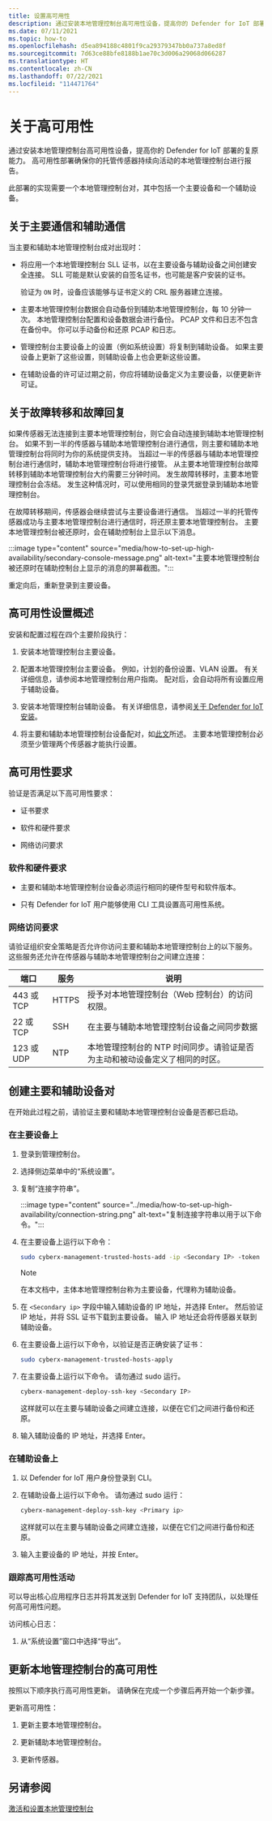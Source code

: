 ```yaml
---
title: 设置高可用性
description: 通过安装本地管理控制台高可用性设备，提高你的 Defender for IoT 部署的复原能力。 高可用性部署确保你的托管传感器持续向活动的本地管理控制台进行报告。
ms.date: 07/11/2021
ms.topic: how-to
ms.openlocfilehash: d5ea894188c4801f9ca29379347bb0a737a8ed8f
ms.sourcegitcommit: 7d63ce88bfe8188b1ae70c3d006a29068d066287
ms.translationtype: HT
ms.contentlocale: zh-CN
ms.lasthandoff: 07/22/2021
ms.locfileid: "114471764"
---
```

# <a name="about-high-availability"></a>关于高可用性

通过安装本地管理控制台高可用性设备，提高你的 Defender for IoT 部署的复原能力。 高可用性部署确保你的托管传感器持续向活动的本地管理控制台进行报告。

此部署的实现需要一个本地管理控制台对，其中包括一个主要设备和一个辅助设备。

## <a name="about-primary-and-secondary-communication"></a>关于主要通信和辅助通信

当主要和辅助本地管理控制台成对出现时：

- 将应用一个本地管理控制台 SLL 证书，以在主要设备与辅助设备之间创建安全连接。 SLL 可能是默认安装的自签名证书，也可能是客户安装的证书。

    验证为 `ON` 时，设备应该能够与证书定义的 CRL 服务器建立连接。

- 主要本地管理控制台数据会自动备份到辅助本地管理控制台，每 10 分钟一次。 本地管理控制台配置和设备数据会进行备份。 PCAP 文件和日志不包含在备份中。 你可以手动备份和还原 PCAP 和日志。

- 管理控制台主要设备上的设置（例如系统设置）将复制到辅助设备。 如果主要设备上更新了这些设置，则辅助设备上也会更新这些设置。

- 在辅助设备的许可证过期之前，你应将辅助设备定义为主要设备，以便更新许可证。

## <a name="about-failover-and-failback"></a>关于故障转移和故障回复

如果传感器无法连接到主要本地管理控制台，则它会自动连接到辅助本地管理控制台。 如果不到一半的传感器与辅助本地管理控制台进行通信，则主要和辅助本地管理控制台将同时为你的系统提供支持。 当超过一半的传感器与辅助本地管理控制台进行通信时，辅助本地管理控制台将进行接管。 从主要本地管理控制台故障转移到辅助本地管理控制台大约需要三分钟时间。 发生故障转移时，主要本地管理控制台会冻结。 发生这种情况时，可以使用相同的登录凭据登录到辅助本地管理控制台。

在故障转移期间，传感器会继续尝试与主要设备进行通信。 当超过一半的托管传感器成功与主要本地管理控制台进行通信时，将还原主要本地管理控制台。 主要本地管理控制台被还原时，会在辅助控制台上显示以下消息。

:::image type="content" source="media/how-to-set-up-high-availability/secondary-console-message.png" alt-text="主要本地管理控制台被还原时在辅助控制台上显示的消息的屏幕截图。":::

重定向后，重新登录到主要设备。

## <a name="high-availability-setup-overview"></a>高可用性设置概述

安装和配置过程在四个主要阶段执行：

1. 安装本地管理控制台主要设备。 

1. 配置本地管理控制台主要设备。 例如，计划的备份设置、VLAN 设置。 有关详细信息，请参阅本地管理控制台用户指南。 配对后，会自动将所有设置应用于辅助设备。

1. 安装本地管理控制台辅助设备。 有关详细信息，请参阅[关于 Defender for IoT 安装](how-to-install-software.md)。

1. 将主要和辅助本地管理控制台设备配对，如[此文](https://infrascale.secure.force.com/pkb/articles/Support_Article/How-to-access-your-Appliance-Management-Console)所述。 主要本地管理控制台必须至少管理两个传感器才能执行设置。

## <a name="high-availability-requirements"></a>高可用性要求

验证是否满足以下高可用性要求：

- 证书要求

- 软件和硬件要求

- 网络访问要求

### <a name="software-and-hardware-requirements"></a>软件和硬件要求

- 主要和辅助本地管理控制台设备必须运行相同的硬件型号和软件版本。

- 只有 Defender for IoT 用户能够使用 CLI 工具设置高可用性系统。

### <a name="network-access-requirements"></a>网络访问要求

请验证组织安全策略是否允许你访问主要和辅助本地管理控制台上的以下服务。 这些服务还允许在传感器与辅助本地管理控制台之间建立连接：

|端口|服务|说明|
|----|-------|-----------|
|443 或 TCP|HTTPS|授予对本地管理控制台（Web 控制台）的访问权限。|
|22 或 TCP|SSH|在主要与辅助本地管理控制台设备之间同步数据|
|123 或 UDP|NTP| 本地管理控制台的 NTP 时间同步。请验证是否为主动和被动设备定义了相同的时区。|

## <a name="create-the-primary-and-secondary-pair"></a>创建主要和辅助设备对

在开始此过程之前，请验证主要和辅助本地管理控制台设备是否都已启动。

### <a name="on-the-primary"></a>在主要设备上

1. 登录到管理控制台。

1. 选择侧边菜单中的“系统设置”。

1. 复制“连接字符串”。

    :::image type="content" source="../media/how-to-set-up-high-availability/connection-string.png" alt-text="复制连接字符串以用于以下命令。":::

1. 在主要设备上运行以下命令：

    ```bash
    sudo cyberx-management-trusted-hosts-add -ip <Secondary IP> -token <connection string>
    ```

    >[!NOTE]
    > 在本文档中，主体本地管理控制台称为主要设备，代理称为辅助设备。

1. 在 ```<Secondary ip>``` 字段中输入辅助设备的 IP 地址，并选择 Enter。 然后验证 IP 地址，并将 SSL 证书下载到主要设备。 输入 IP 地址还会将传感器关联到辅助设备。

1. 在主要设备上运行以下命令，以验证是否正确安装了证书：

    ```bash
    sudo cyberx-management-trusted-hosts-apply
    ```

1. 在主要设备上运行以下命令。 请勿通过 sudo 运行。

    ```bash
    cyberx-management-deploy-ssh-key <Secondary IP>
    ```

   这样就可以在主要与辅助设备之间建立连接，以便在它们之间进行备份和还原。

1. 输入辅助设备的 IP 地址，并选择 Enter。

### <a name="on-the-secondary"></a>在辅助设备上

1. 以 Defender for IoT 用户身份登录到 CLI。

1. 在辅助设备上运行以下命令。 请勿通过 sudo 运行：

    ```bash
    cyberx-management-deploy-ssh-key <Primary ip>
    ```

    这样就可以在主要与辅助设备之间建立连接，以便在它们之间进行备份和还原。

1. 输入主要设备的 IP 地址，并按 Enter。

### <a name="track-high-availability-activity"></a>跟踪高可用性活动

可以导出核心应用程序日志并将其发送到 Defender for IoT 支持团队，以处理任何高可用性问题。  

访问核心日志：

1. 从“系统设置”窗口中选择“导出”。

## <a name="update-the-on-premises-management-console-with-high-availability"></a>更新本地管理控制台的高可用性

按照以下顺序执行高可用性更新。 请确保在完成一个步骤后再开始一个新步骤。

更新高可用性：

1. 更新主要本地管理控制台。

1. 更新辅助本地管理控制台。

1. 更新传感器。

## <a name="see-also"></a>另请参阅

[激活和设置本地管理控制台](how-to-activate-and-set-up-your-on-premises-management-console.md)
